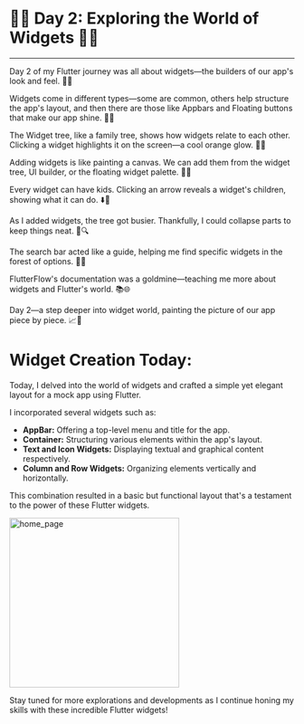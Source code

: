 # 🌟🧩 Day 2: Exploring the World of Widgets 🧩🌟

---

Day 2 of my Flutter journey was all about widgets—the builders of our app's look and feel. 🧩✨

Widgets come in different types—some are common, others help structure the app's layout, and then there are those like Appbars and Floating buttons that make our app shine. 📱🌟

The Widget tree, like a family tree, shows how widgets relate to each other. Clicking a widget highlights it on the screen—a cool orange glow. 🌳🧡

Adding widgets is like painting a canvas. We can add them from the widget tree, UI builder, or the floating widget palette. 🎨🌐

Every widget can have kids. Clicking an arrow reveals a widget's children, showing what it can do. ⬇️🌟

As I added widgets, the tree got busier. Thankfully, I could collapse parts to keep things neat. 🌿🔍

The search bar acted like a guide, helping me find specific widgets in the forest of options. 🔭🌳

FlutterFlow's documentation was a goldmine—teaching me more about widgets and Flutter's world. 📚🌐

Day 2—a step deeper into widget world, painting the picture of our app piece by piece. 📈🚀

# Widget Creation Today:

Today, I delved into the world of widgets and crafted a simple yet elegant layout for a mock app using Flutter.

I incorporated several widgets such as:
- **AppBar:** Offering a top-level menu and title for the app.
- **Container:** Structuring various elements within the app's layout.
- **Text and Icon Widgets:** Displaying textual and graphical content respectively.
- **Column and Row Widgets:** Organizing elements vertically and horizontally.

This combination resulted in a basic but functional layout that's a testament to the power of these Flutter widgets.

<img src="https://github.com/slytherin007/Learn_with_me/assets/60039504/e16fd7e2-ef39-4442-a54d-9faaa9ccf49b.png" alt="home_page" width="300">

Stay tuned for more explorations and developments as I continue honing my skills with these incredible Flutter widgets!
